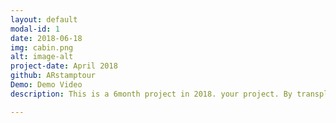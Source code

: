 ```yaml
---
layout: default
modal-id: 1
date: 2018-06-18
img: cabin.png
alt: image-alt
project-date: April 2018
github: ARstamptour
Demo: Demo Video
description: This is a 6month project in 2018. your project. By transplanting ARS on a stamp tour, it's a simple tour application that adds to the fun of taking pictures. You can hope for the recognition and reward of the tour by seeing various cultural assets and taking a stamp with a memorial photograph in front of it. <a href="https://youtu.be/--bCJltUBUQ">Demo</a><br><img src="/img/portfolio/layout.png" alt="alt text" width="800"/><br>Layout<br><img src="/img/portfolio/signin.png" alt="alt text" width="800"/><br>Signin<br><img src="/img/portfolio/signup.png" alt="alt text" width="800"/><br> Signup<br><img src="/img/portfolio/AR_map.jpg" alt="alt text" width="800"/><br>Map<br><img src="/img/portfolio/AR_community.jpg" alt="alt text" width="800"/><br>Community<br><img src="/img/portfolio/AR_ar.jpg" alt="alt text" width="800"/><br>ARstamp

---
```


